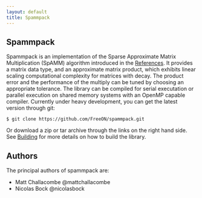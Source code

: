 ```yaml
---
layout: default
title: Spammpack
---
```


Spammpack
---------

Spammpack is an implementation of the Sparse Approximate Matrix Multiplication
(SpAMM) algorithm introduced in the [References](/references.html). It
provides a matrix data type, and an approximate matrix product, which exhibits
linear scaling computational complexity for matrices with decay. The product
error and the performance of the multiply can be tuned by choosing an
appropriate tolerance. The library can be compiled for serial executation or
parallel execution on shared memory systems with an OpenMP capable compiler.
Currently under heavy development, you can get the latest version through git:

    $ git clone https://github.com/FreeON/spammpack.git

Or download a zip or tar archive through the links on the right hand side. See
[Building](/building.html) for more details on how to build the library.

Authors
-------

The principal authors of spammpack are:

  - Matt Challacombe @mattchallacombe
  - Nicolas Bock @nicolasbock
